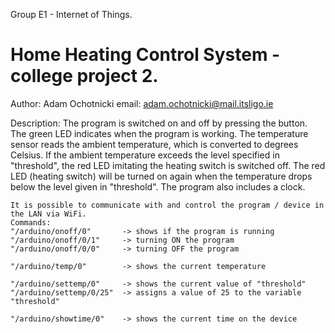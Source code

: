 Group E1 - Internet of Things.

# Home Heating Control System - college project 2.
 
 Author: Adam Ochotnicki
 email: adam.ochotnicki@mail.itsligo.ie

 Description:
    The program is switched on and off by pressing the button.
    The green LED indicates when the program is working.
    The temperature sensor reads the ambient temperature, which is converted to degrees Celsius.
    If the ambient temperature exceeds the level specified in "threshold",
    the red LED imitating the heating switch is switched off.
    The red LED (heating switch) will be turned on again when the temperature
    drops below the level given in "threshold".
    The program also includes a clock.

    It is possible to communicate with and control the program / device in the LAN via WiFi.
    Commands:
    "/arduino/onoff/0"       -> shows if the program is running
    "/arduino/onoff/0/1"     -> turning ON the program
    "/arduino/onoff/0/0"     -> turning OFF the program

    "/arduino/temp/0"        -> shows the current temperature
    
    "/arduino/settemp/0"     -> shows the current value of "threshold"
    "/arduino/settemp/0/25"  -> assigns a value of 25 to the variable "threshold"

    "/arduino/showtime/0"    -> shows the current time on the device